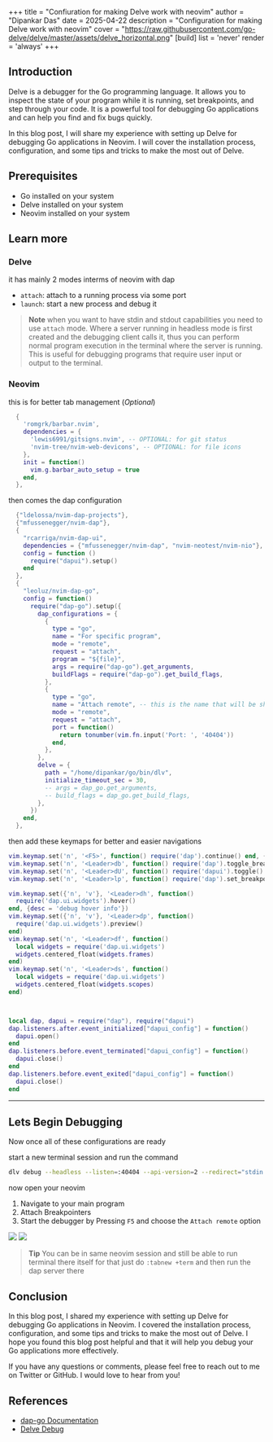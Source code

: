 +++
title = "Confiuration for making Delve work with neovim"
author = "Dipankar Das"
date = 2025-04-22
description = "Configuration for making Delve work with neovim"
cover = "https://raw.githubusercontent.com/go-delve/delve/master/assets/delve_horizontal.png"
[build]
  list = 'never'
  render = 'always'
+++

## Introduction

Delve is a debugger for the Go programming language. It allows you to inspect the state of your program while it is running, set breakpoints, and step through your code. It is a powerful tool for debugging Go applications and can help you find and fix bugs quickly.

In this blog post, I will share my experience with setting up Delve for debugging Go applications in Neovim. I will cover the installation process, configuration, and some tips and tricks to make the most out of Delve.

## Prerequisites
- Go installed on your system
- Delve installed on your system
- Neovim installed on your system

## Learn more

### Delve

it has mainly 2 modes interms of neovim with dap
- `attach`: attach to a running process via some port
- `launch`: start a new process and debug it

> **Note**
> when you want to have stdin and stdout capabilities you need to use `attach` mode. Where a server running in headless mode is first created and the debugging client calls it, thus you can perform normal program execution in the terminal where the server is running. This is useful for debugging programs that require user input or output to the terminal.

### Neovim

this is for better tab management (_Optional_)
```lua
  {
    'romgrk/barbar.nvim',
    dependencies = {
      'lewis6991/gitsigns.nvim', -- OPTIONAL: for git status
      'nvim-tree/nvim-web-devicons', -- OPTIONAL: for file icons
    },
    init = function()
      vim.g.barbar_auto_setup = true
    end,
  },
```

then comes the dap configuration
```lua
  {"ldelossa/nvim-dap-projects"},
  {"mfussenegger/nvim-dap"},
  {
    "rcarriga/nvim-dap-ui",
    dependencies = {"mfussenegger/nvim-dap", "nvim-neotest/nvim-nio"},
    config = function ()
      require("dapui").setup()
    end
  },
  {
    "leoluz/nvim-dap-go",
    config = function()
      require("dap-go").setup({
        dap_configurations = {
          {
            type = "go",
            name = "For specific program",
            mode = "remote",
            request = "attach",
            program = "${file}",
            args = require("dap-go").get_arguments,
            buildFlags = require("dap-go").get_build_flags,
          },
          {
            type = "go",
            name = "Attach remote", -- this is the name that will be shown in the dap ui
            mode = "remote",
            request = "attach",
            port = function()
              return tonumber(vim.fn.input('Port: ', '40404'))
            end,
          },
        },
        delve = {
          path = "/home/dipankar/go/bin/dlv",
          initialize_timeout_sec = 30,
          -- args = dap_go.get_arguments,
          -- build_flags = dap_go.get_build_flags,
        },
      })
    end,
  },
```

then add these keymaps for better and easier navigations
```lua
vim.keymap.set('n', '<F5>', function() require('dap').continue() end, { desc = 'Go debug CONTINUE' })
vim.keymap.set('n', '<Leader>db', function() require('dap').toggle_breakpoint() end, { desc = '[D]ebug [b]reakpoint' })
vim.keymap.set('n', '<Leader>dU', function() require('dapui').toggle() end, { desc = '[D]ebug [U]UI toggle' })
vim.keymap.set('n', '<Leader>lp', function() require('dap').set_breakpoint(nil, nil, vim.fn.input('Log point message: ')) end, { desc = '[l]log pointer for debug' })

vim.keymap.set({'n', 'v'}, '<Leader>dh', function()
  require('dap.ui.widgets').hover()
end, {desc = 'debug hover info'})
vim.keymap.set({'n', 'v'}, '<Leader>dp', function()
  require('dap.ui.widgets').preview()
end)
vim.keymap.set('n', '<Leader>df', function()
  local widgets = require('dap.ui.widgets')
  widgets.centered_float(widgets.frames)
end)
vim.keymap.set('n', '<Leader>ds', function()
  local widgets = require('dap.ui.widgets')
  widgets.centered_float(widgets.scopes)
end)



local dap, dapui = require("dap"), require("dapui")
dap.listeners.after.event_initialized["dapui_config"] = function()
  dapui.open()
end
dap.listeners.before.event_terminated["dapui_config"] = function()
  dapui.close()
end
dap.listeners.before.event_exited["dapui_config"] = function()
  dapui.close()
end
```

---

## Lets Begin Debugging

Now once all of these configurations are ready

start a new terminal session and run the command
```bash
dlv debug --headless --listen=:40404 --api-version=2 --redirect="stdin:/dev/stdin" --redirect="stdout:/dev/stdout" --redirect="stderr:/dev/stderr" -- <program args>
```

now open your neovim
1. Navigate to your main program
2. Attach Breakpointers
3. Start the debugger by Pressing `F5` and choose the `Attach remote` option

![](/img/blogs/dap-1.png)
![](/img/blogs/dap-2.png)


> **Tip**
> You can be in same neovim session and still be able to run terminal there itself
> for that just do `:tabnew +term` and then run the dap server there


## Conclusion
In this blog post, I shared my experience with setting up Delve for debugging Go applications in Neovim. I covered the installation process, configuration, and some tips and tricks to make the most out of Delve. I hope you found this blog post helpful and that it will help you debug your Go applications more effectively.

If you have any questions or comments, please feel free to reach out to me on Twitter or GitHub. I would love to hear from you!

## References
- [dap-go Documentation](https://github.com/leoluz/nvim-dap-go?tab=readme-ov-file#configuring)
- [Delve Debug](https://github.com/go-delve/delve/blob/master/Documentation/faq.md)
